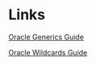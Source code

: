 # Links
[Oracle Generics Guide](https://docs.oracle.com/javase/tutorial/java/generics/types.html)

[Oracle Wildcards Guide](https://docs.oracle.com/javase/tutorial/extra/generics/wildcards.html)
